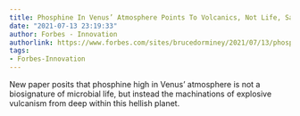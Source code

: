 ```yaml
---
title: Phosphine In Venus’ Atmosphere Points To Volcanics, Not Life, Says Paper
date: "2021-07-13 23:19:33"
author: Forbes - Innovation
authorlink: https://www.forbes.com/sites/brucedorminey/2021/07/13/phosphine-in-venus-atmosphere-points-to-volcanics-not-life-says-paper/
tags:
- Forbes-Innovation
---
```

New paper posits that phosphine high in Venus’ atmosphere is not a biosignature of microbial life, but instead the machinations of explosive vulcanism from deep within this hellish planet.